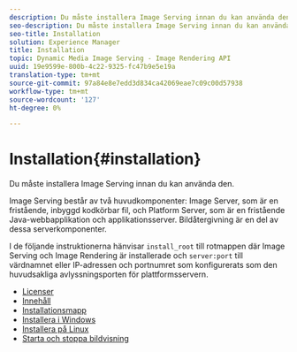 ```yaml
---
description: Du måste installera Image Serving innan du kan använda den.
seo-description: Du måste installera Image Serving innan du kan använda den.
seo-title: Installation
solution: Experience Manager
title: Installation
topic: Dynamic Media Image Serving - Image Rendering API
uuid: 19e9599e-800b-4c22-9325-fc47b9e5e19a
translation-type: tm+mt
source-git-commit: 97a84e8e7edd3d834ca42069eae7c09c00d57938
workflow-type: tm+mt
source-wordcount: '127'
ht-degree: 0%

---
```



# Installation{#installation}

Du måste installera Image Serving innan du kan använda den.

Image Serving består av två huvudkomponenter: Image Server, som är en fristående, inbyggd kodkörbar fil, och Platform Server, som är en fristående Java-webbapplikation och applikationsserver. Bildåtergivning är en del av dessa serverkomponenter.

I de följande instruktionerna hänvisar `install_root` till rotmappen där Image Serving och Image Rendering är installerade och `server:port` till värdnamnet eller IP-adressen och portnumret som konfigurerats som den huvudsakliga avlyssningsporten för plattformsservern.

* [Licenser](c-licensing.md)
* [Innehåll](c-contents.md)
* [Installationsmapp](c-install-folder.md)
* [Installera i Windows](t-installing-on-windows/t-installing-on-windows.md)
* [Installera på Linux](c-installing-linux/c-installing-linux.md)
* [Starta och stoppa bildvisning](t-starting-and-stopping/t-starting-and-stopping.md)
